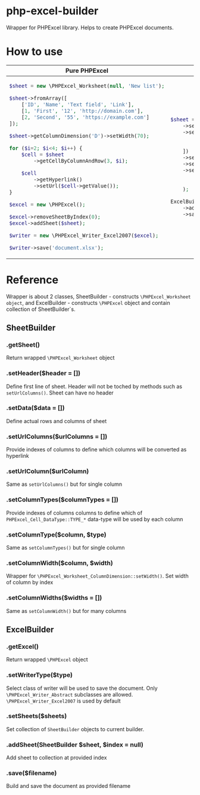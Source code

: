 # php-excel-builder

Wrapper for PHPExcel library.
Helps to create PHPExcel documents.

# How to use

<table>
<thead>
<th>Pure PHPExcel</th>
<th>With php-excel-builder</th>
</thead>
<tbody>
<tr>
<td>

```php
$sheet = new \PHPExcel_Worksheet(null, 'New list');

$sheet->fromArray([
    ['ID', 'Name', 'Text field', 'Link'],
    [1, 'First', '12', 'http://domain.com'],
    [2, 'Second', '55', 'https://example.com']
]);

$sheet->getColumnDimension('D')->setWidth(70);

for ($i=2; $i<4; $i++) {
    $cell = $sheet
        ->getCellByColumnAndRow(3, $i);

    $cell
        ->getHyperlink()
        ->setUrl($cell->getValue());
}

$excel = new \PHPExcel();

$excel->removeSheetByIndex(0);
$excel->addSheet($sheet);

$writer = new \PHPExcel_Writer_Excel2007($excel);

$writer->save('document.xlsx');
```

</td>
<td>

```php
$sheet = SheetBuilder::create('New list')
    ->setHeader(['ID', 'Name', 'Text field', 'Link'])
    ->setData([
        [1, 'First', '12', 'http://domain.com'],
        [2, 'Second', '55', 'https://example.com']
    ])
    ->setColumnWidth('D', 70)
    ->setUrlColumn(3)
    ->setColumnType(
        2,
        \PHPExcel_Cell_DataType::TYPE_STRING2
    );

ExcelBuilder::create()
    ->addSheet($sheet)
    ->save('document.xlsx');
```

</td>
</tr>
</tbody>
</table>

# Reference

Wrapper is about 2 classes,
SheetBuilder - constructs `\PHPExcel_Worksheet object`,
and ExcelBuilder - constructs `\PHPExcel` object and contain collection of SheetBuilder`s.

## SheetBuilder

### .getSheet()

Return wrapped `\PHPExcel_Worksheet` object

### .setHeader($header = [])

Define first line of sheet.
Header will not be toched by methods such as `setUrlColumns()`.
Sheet can have no header

### .setData($data = [])

Define actual rows and columns of sheet

### .setUrlColumns($urlColumns = [])

Provide indexes of columns to define which columns will be converted as hyperlink

### .setUrlColumn($urlColumn)

Same as `setUrlColumns()` but for single column

### .setColumnTypes($columnTypes = [])

Provide indexes of columns columns to define which of `PHPExcel_Cell_DataType::TYPE_*` data-type will be used by each column

### .setColumnType($column, $type)

Same as `setColumnTypes()` but for single column

### .setColumnWidth($column, $width)

Wrapper for `\PHPExcel_Worksheet_ColumnDimension::setWidth()`. Set width of column by index

### .setColumnWidths($widths = [])

Same as `setColumnWidth()` but for many columns

## ExcelBuilder

### .getExcel()

Return wrapped `\PHPExcel` object

### .setWriterType($type)

Select class of writer will be used to save the document.
Only `\PHPExcel_Writer_Abstract` subclasses are allowed.
`\PHPExcel_Writer_Excel2007` is used by default

### .setSheets($sheets)

Set collection of `SheetBuilder` objects to current builder.

### .addSheet(SheetBuilder $sheet, $index = null)

Add sheet to collection at provided index

### .save($filename)

Build and save the document as provided filename
